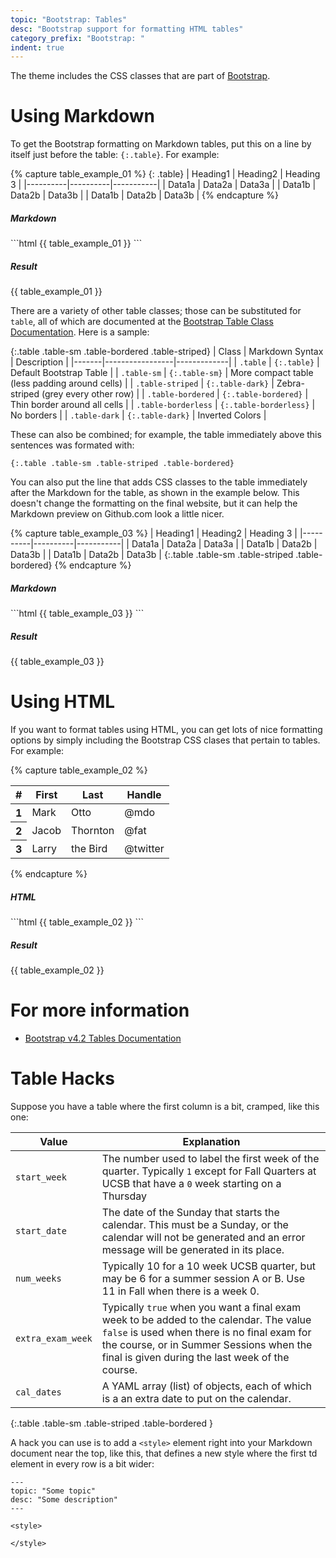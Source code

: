 ```yaml
---
topic: "Bootstrap: Tables"
desc: "Bootstrap support for formatting HTML tables"
category_prefix: "Bootstrap: "
indent: true
---
```


The theme includes the CSS classes that are part of [Bootstrap]({{site.bootstrap_main_url}}).

# Using Markdown

To get the Bootstrap formatting on Markdown tables, put this on a line by itself just before the table: `{:.table}`.  For example:

{% capture table_example_01 %}
{: .table}
| Heading1 | Heading2 | Heading 3 |
|----------|----------|-----------|
| Data1a   | Data2a   | Data3a    |
| Data1b   | Data2b   | Data3b    |
| Data1b   | Data2b   | Data3b    |
{% endcapture %}

<div class="row">
<div class="col-sm-6">
<div class="card">
<div class="card-body">
<h5 class="card-title">Markdown</h5>
<div class="card-text" markdown="1">
```html
{{ table_example_01 }}
```
</div><!-- card-text -->
</div><!-- card-body -->
</div><!-- card -->
</div><!-- col-sm-6 -->
<div class="col-sm-6">
<div class="card">
<div class="card-body">
<h5 class="card-title">Result</h5>
<div class="card-text" markdown="1">
{{ table_example_01 }}
</div><!-- card-text -->
</div><!-- card-body -->
</div><!-- card -->
</div><!-- col-sm-6 -->          
</div><!-- row -->

There are a variety of other table classes; those can be substituted for `table`, all of which are documented 
at the [Bootstrap Table Class Documentation](https://getbootstrap.com/docs/4.2/content/tables/).  Here is a sample:

{:.table .table-sm .table-bordered .table-striped}
| Class | Markdown Syntax | Description |
|-------|-----------------|-------------|
| `.table` |  `{:.table}`    | Default Bootstrap Table |
| `.table-sm` | `{:.table-sm}` | More compact table (less padding around cells) |
| `.table-striped` | `{:.table-dark}` | Zebra-striped (grey every other row) |
| `.table-bordered` | `{:.table-bordered}` | Thin border around all cells |
| `.table-borderless` | `{:.table-borderless}` | No borders |
| `.table-dark` |  `{:.table-dark}`    | Inverted Colors |

These can also be combined; for example, the table immediately above this sentences was formated with:

```
{:.table .table-sm .table-striped .table-bordered}
```
You can also put the line that adds CSS classes to the table immediately after the Markdown for the table, as shown in the example below.  This doesn't change the formatting on the final website, but it can help the Markdown preview on Github.com look a little nicer.

{% capture table_example_03 %}
| Heading1 | Heading2 | Heading 3 |
|----------|----------|-----------|
| Data1a   | Data2a   | Data3a    |
| Data1b   | Data2b   | Data3b    |
| Data1b   | Data2b   | Data3b    |
{:.table .table-sm .table-striped .table-bordered}
{% endcapture %}

<div class="row">
<div class="col-sm-6">
<div class="card">
<div class="card-body">
<h5 class="card-title">Markdown</h5>
<div class="card-text" markdown="1">
```html
{{ table_example_03 }}
```
</div><!-- card-text -->
</div><!-- card-body -->
</div><!-- card -->
</div><!-- col-sm-6 -->
<div class="col-sm-6">
<div class="card">
<div class="card-body">
<h5 class="card-title">Result</h5>
<div class="card-text" markdown="1">
{{ table_example_03 }}
</div><!-- card-text -->
</div><!-- card-body -->
</div><!-- card -->
</div><!-- col-sm-6 -->          
</div><!-- row -->



# Using HTML

If you want to format tables using HTML, you can get lots of nice formatting options by simply including the
Bootstrap CSS clases that pertain to tables.  For example:

{% capture table_example_02 %}
<table class="table">
  <thead>
    <tr>
      <th scope="col">#</th>
      <th scope="col">First</th>
      <th scope="col">Last</th>
      <th scope="col">Handle</th>
    </tr>
  </thead>
  <tbody>
    <tr>
      <th scope="row">1</th>
      <td>Mark</td>
      <td>Otto</td>
      <td>@mdo</td>
    </tr>
    <tr>
      <th scope="row">2</th>
      <td>Jacob</td>
      <td>Thornton</td>
      <td>@fat</td>
    </tr>
    <tr>
      <th scope="row">3</th>
      <td>Larry</td>
      <td>the Bird</td>
      <td>@twitter</td>
    </tr>
  </tbody>
</table>
{% endcapture %}

<div class="row">
<div class="col-sm-6">
<div class="card">
<div class="card-body">
<h5 class="card-title">HTML</h5>
<div class="card-text" markdown="1">
```html
{{ table_example_02 }}
```
</div><!-- card-text -->
</div><!-- card-body -->
</div><!-- card -->
</div><!-- col-sm-6 -->
<div class="col-sm-6">
<div class="card">
<div class="card-body">
<h5 class="card-title">Result</h5>
<div class="card-text">
{{ table_example_02 }}
</div><!-- card-text -->
</div><!-- card-body -->
</div><!-- card -->
</div><!-- col-sm-6 -->          
</div><!-- row -->

# For more information
* [Bootstrap v4.2 Tables Documentation](https://getbootstrap.com/docs/4.2/content/tables/)

# Table Hacks

Suppose you have a table where the first column is a bit, cramped, like this one:

 | Value | Explanation |
   |-------|-------------|
   | `start_week` | The number used to label the first week of the quarter.  Typically `1` except for Fall Quarters at UCSB that have a `0` week starting on a Thursday |
   | `start_date` | The date of the Sunday that starts the calendar.  This must be a Sunday, or the calendar will not be generated and an error message will be generated in its place. |
   | `num_weeks` | Typically 10 for a 10 week UCSB quarter, but may be 6 for a summer session A or B.  Use 11 in Fall when there is a week 0.|
   | `extra_exam_week` | Typically `true` when you want a final exam week to be added to the calendar. The value `false` is used when there is no final exam for the course, or in Summer Sessions when the final is given during the last week of the course. |
   | `cal_dates` | A YAML array (list) of objects, each of which is a an extra date to put on the calendar. |
   {:.table .table-sm .table-striped .table-bordered }
   
   A hack you can use is to add a `<style>` element right into your Markdown document near the top, like this, that
   defines a new style where the first td element in every row is a bit wider:
   
   ```
   ---
   topic: "Some topic"
   desc: "Some description"
   ---
   
   <style>
   
   </style>
   
   
   ```
